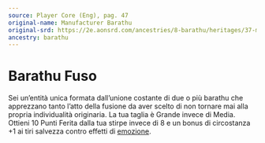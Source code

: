 ```yaml
---
source: Player Core (Eng), pag. 47
original-name: Manufacturer Barathu
original-srd: https://2e.aonsrd.com/ancestries/8-barathu/heritages/37-manufacturer-barathu
ancestry: barathu
---
```


# Barathu Fuso

Sei un’entità unica formata dall’unione costante di due o più barathu che
apprezzano tanto l’atto della fusione da aver scelto di non tornare mai alla
propria individualità originaria. La tua taglia è Grande invece di Media.
Ottieni 10 Punti Ferita dalla tua stirpe invece di 8 e un bonus di circostanza
+1 ai tiri salvezza contro effetti di [emozione](/tratti/emozione).
